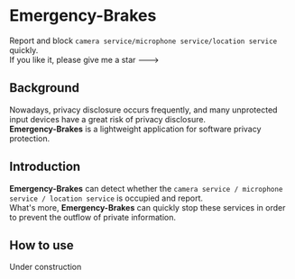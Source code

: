 # Emergency-Brakes
Report and block ``camera service/microphone service/location service`` quickly.  
If you like it, please give me a star --->  

## Background
Nowadays, privacy disclosure occurs frequently, and many unprotected input devices have a great risk of privacy disclosure.  
**Emergency-Brakes** is a lightweight application for software privacy protection.

## Introduction
**Emergency-Brakes** can detect whether the ``camera service / microphone service / location service`` is occupied and report.  
What's more, **Emergency-Brakes** can quickly stop these services in order to prevent the outflow of private information.

## How to use
Under construction

